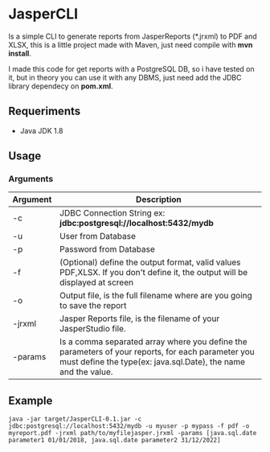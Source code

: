 # JasperCLI

Is a simple CLI to generate reports from JasperReports (*.jrxml) to PDF and XLSX, this is a little project made with Maven, just need compile with **mvn install**.

I made this code for get reports with a PostgreSQL DB, so i have tested on it, but in theory you can use it with any DBMS, just need add the JDBC library dependecy on **pom.xml**.

## Requeriments

- Java JDK 1.8

## Usage

### Arguments

Argument | Description
---------|------------
-c | JDBC Connection String ex: **jdbc:postgresql://localhost:5432/mydb**
-u | User from Database
-p | Password from Database
-f | (Optional) define the output format, valid values PDF,XLSX. If you don't define it, the output will be displayed at screen
-o | Output file, is the full filename where are you going to save the report
-jrxml | Jasper Reports file, is the filename of your JasperStudio file.
-params | Is a comma separated array where you define the parameters of your reports, for each parameter you must define the type(ex: java.sql.Date), the name and the value. 

## Example

```console
java -jar target/JasperCLI-0.1.jar -c jdbc:postgresql://localhost:5432/mydb -u myuser -p mypass -f pdf -o myreport.pdf -jrxml path/to/myfilejasper.jrxml -params [java.sql.date parameter1 01/01/2018, java.sql.date parameter2 31/12/2022]
```
